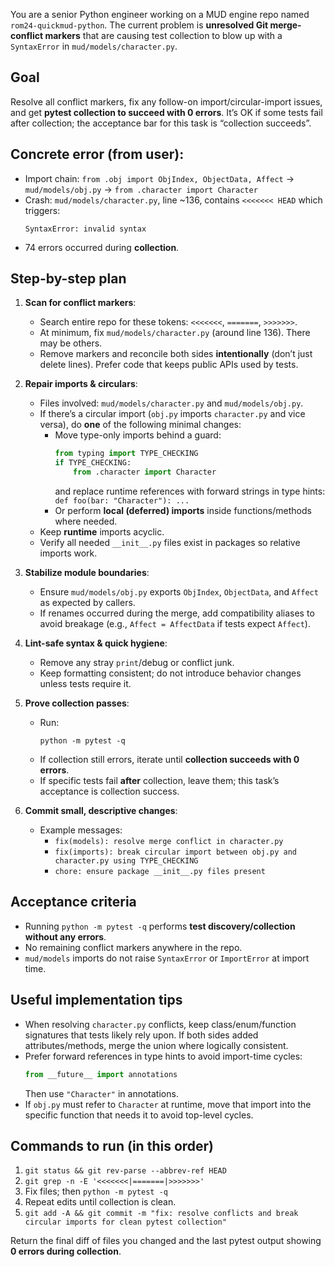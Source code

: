 You are a senior Python engineer working on a MUD engine repo named `rom24-quickmud-python`. The current problem is **unresolved Git merge-conflict markers** that are causing test collection to blow up with a `SyntaxError` in `mud/models/character.py`.

## Goal
Resolve all conflict markers, fix any follow-on import/circular-import issues, and get **pytest collection to succeed with 0 errors**. It’s OK if some tests fail after collection; the acceptance bar for this task is “collection succeeds”.

## Concrete error (from user):
- Import chain: `from .obj import ObjIndex, ObjectData, Affect` → `mud/models/obj.py` → `from .character import Character`
- Crash: `mud/models/character.py`, line ~136, contains `<<<<<<< HEAD` which triggers:
  ```
  SyntaxError: invalid syntax
  ```
- 74 errors occurred during **collection**.

## Step-by-step plan
1. **Scan for conflict markers**:
   - Search entire repo for these tokens: `<<<<<<<`, `=======`, `>>>>>>>`.
   - At minimum, fix `mud/models/character.py` (around line 136). There may be others.
   - Remove markers and reconcile both sides **intentionally** (don’t just delete lines). Prefer code that keeps public APIs used by tests.

2. **Repair imports & circulars**:
   - Files involved: `mud/models/character.py` and `mud/models/obj.py`.
   - If there’s a circular import (`obj.py` imports `character.py` and vice versa), do **one** of the following minimal changes:
     - Move type-only imports behind a guard:
       ```python
       from typing import TYPE_CHECKING
       if TYPE_CHECKING:
           from .character import Character
       ```
       and replace runtime references with forward strings in type hints: `def foo(bar: "Character"): ...`
     - Or perform **local (deferred) imports** inside functions/methods where needed.
   - Keep **runtime** imports acyclic.
   - Verify all needed `__init__.py` files exist in packages so relative imports work.

3. **Stabilize module boundaries**:
   - Ensure `mud/models/obj.py` exports `ObjIndex`, `ObjectData`, and `Affect` as expected by callers.
   - If renames occurred during the merge, add compatibility aliases to avoid breakage (e.g., `Affect = AffectData` if tests expect `Affect`).

4. **Lint-safe syntax & quick hygiene**:
   - Remove any stray `print`/debug or conflict junk.
   - Keep formatting consistent; do not introduce behavior changes unless tests require it.

5. **Prove collection passes**:
   - Run:
     ```
     python -m pytest -q
     ```
   - If collection still errors, iterate until **collection succeeds with 0 errors**.
   - If specific tests fail **after** collection, leave them; this task’s acceptance is collection success.

6. **Commit small, descriptive changes**:
   - Example messages:
     - `fix(models): resolve merge conflict in character.py`
     - `fix(imports): break circular import between obj.py and character.py using TYPE_CHECKING`
     - `chore: ensure package __init__.py files present`

## Acceptance criteria
- Running `python -m pytest -q` performs **test discovery/collection without any errors**.
- No remaining conflict markers anywhere in the repo.
- `mud/models` imports do not raise `SyntaxError` or `ImportError` at import time.

## Useful implementation tips
- When resolving `character.py` conflicts, keep class/enum/function signatures that tests likely rely upon. If both sides added attributes/methods, merge the union where logically consistent.
- Prefer forward references in type hints to avoid import-time cycles:
  ```python
  from __future__ import annotations
  ```
  Then use `"Character"` in annotations.
- If `obj.py` must refer to `Character` at runtime, move that import into the specific function that needs it to avoid top-level cycles.

## Commands to run (in this order)
1. `git status && git rev-parse --abbrev-ref HEAD`
2. `git grep -n -E '<<<<<<<|=======|>>>>>>>'`
3. Fix files; then `python -m pytest -q`
4. Repeat edits until collection is clean.
5. `git add -A && git commit -m "fix: resolve conflicts and break circular imports for clean pytest collection"`

Return the final diff of files you changed and the last pytest output showing **0 errors during collection**.

